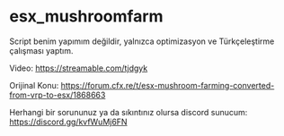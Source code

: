 # esx_mushroomfarm #

Script benim yapımım değildir, yalnızca optimizasyon ve Türkçeleştirme çalışması yaptım.

Video: https://streamable.com/tjdgyk

Orijinal Konu: https://forum.cfx.re/t/esx-mushroom-farming-converted-from-vrp-to-esx/1868663

Herhangi bir sorununuz ya da sıkıntınız olursa discord sunucum: https://discord.gg/kvfWuMj6FN
